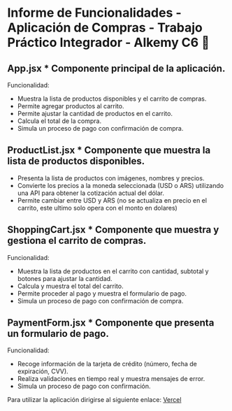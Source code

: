 # Informe de Funcionalidades - Aplicación de Compras - Trabajo Práctico Integrador - Alkemy C6 🚀

## App.jsx \* Componente principal de la aplicación.

Funcionalidad:

- Muestra la lista de productos disponibles y el carrito de compras.
- Permite agregar productos al carrito.
- Permite ajustar la cantidad de productos en el carrito.
- Calcula el total de la compra.
- Simula un proceso de pago con confirmación de compra.

## ProductList.jsx \* Componente que muestra la lista de productos disponibles.

- Presenta la lista de productos con imágenes, nombres y precios.
- Convierte los precios a la moneda seleccionada (USD o ARS) utilizando una API para obtener la cotización actual del dólar.
- Permite cambiar entre USD y ARS (no se actualiza en precio en el carrito, este ultimo solo opera con el monto en dolares)

## ShoppingCart.jsx \* Componente que muestra y gestiona el carrito de compras.

Funcionalidad:

- Muestra la lista de productos en el carrito con cantidad, subtotal y botones para ajustar la cantidad.
- Calcula y muestra el total del carrito.
- Permite proceder al pago y muestra el formulario de pago.
- Simula un proceso de pago con confirmación de compra.

## PaymentForm.jsx \* Componente que presenta un formulario de pago.

Funcionalidad:

- Recoge información de la tarjeta de crédito (número, fecha de expiración, CVV).
- Realiza validaciones en tiempo real y muestra mensajes de error.
- Simula un proceso de pago con confirmación.

Para utilizar la aplicación dirigirse al siguiente enlace: [Vercel](https://alkemy-tpi-c6.vercel.app/)
